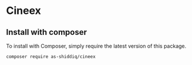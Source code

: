 # Cineex
## Install with composer
To install with Composer, simply require the latest version of this package.

```composer require as-shiddiq/cineex```
